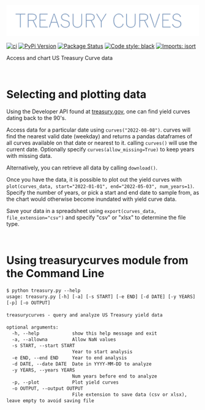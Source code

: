 [![Treasury Curves Logo](logo.png)](logo.png)


[![ci](https://github.com/pepe454/treasury-curves/actions/workflows/ci.yml/badge.svg)](https://github.com/pepe454/treasury-curves/actions/workflows/ci.yml)
[![PyPi Version](https://img.shields.io/pypi/v/treasurycurves.svg)](https://pypi.python.org/pypi/treasurycurves/)
[![Package Status](https://img.shields.io/pypi/status/treasurycurves.svg)](https://pypi.org/project/treasurycurves/)
[![Code style: black](https://img.shields.io/badge/code%20style-black-000000.svg)](https://github.com/psf/black)
[![Imports: isort](https://img.shields.io/badge/%20imports-isort-%231674b1?style=flat&labelColor=ef8336)](https://pycqa.github.io/isort/)

Access and chart US Treasury Curve data

&nbsp;

# Selecting and plotting data

Using the Developer API found at [treasury.gov](https://home.treasury.gov/developer-notice-xml-changes),
one can find yield curves dating back to the 90's.

Access data for a particular date using ``` curves("2022-08-08") ```.
curves will find the nearest valid date (weekday) and returns a pandas dataframes of all curves
available on that date or nearest to it. calling ``` curves() ``` will use the current date.
Optionally specify ``` curves(allow_missing=True) ``` to keep years with missing data.

Alternatively, you can retrieve all data by calling ``` download() ```.

Once you have the data, it is possible to plot out the yield curves with
``` plot(curves_data, start="2022-01-01", end="2022-05-03", num_years=1) ```.
Specify the number of years, or pick a start and end date to sample from, as the chart would otherwise
become inundated with yield curve data.

Save your data in a spreadsheet using ``` export(curves_data, file_extension="csv") ``` and specify
"csv" or "xlsx" to determine the file type.

&nbsp;

# Using treasurycurves module from the Command Line
```
$ python treasury.py --help
usage: treasury.py [-h] [-a] [-s START] [-e END] [-d DATE] [-y YEARS] [-p] [-o OUTPUT]

treasurycurves - query and analyze US Treasury yield data

optional arguments:
  -h, --help            show this help message and exit
  -a, --allowna         Allow NaN values
  -s START, --start START
                        Year to start analysis
  -e END, --end END     Year to end analysis
  -d DATE, --date DATE  Date in YYYY-MM-DD to analyze
  -y YEARS, --years YEARS
                        Num years before end to analyze
  -p, --plot            Plot yield curves
  -o OUTPUT, --output OUTPUT
                        File extension to save data (csv or xlsx), leave empty to avoid saving file
```

&nbsp;
